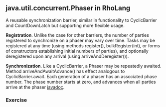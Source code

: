 ## java.util.concurrent.Phaser in RhoLang

A reusable synchronization barrier, similar in functionality to CyclicBarrier and CountDownLatch but supporting more flexible usage.

**Registration**. Unlike the case for other barriers, the number of parties registered to synchronize on a phaser may vary over time. Tasks may be registered at any time (using methods register(), bulkRegister(int), or forms of constructors establishing initial numbers of parties), and optionally deregistered upon any arrival (using arriveAndDeregister()).

**Synchronization**. Like a CyclicBarrier, a Phaser may be repeatedly awaited. Method arriveAndAwaitAdvance() has effect analogous to CyclicBarrier.await. Each generation of a phaser has an associated phase number. The phase number starts at zero, and advances when all parties arrive at the phaser [javadoc](https://docs.oracle.com/javase/9/docs/api/java/util/concurrent/Phaser.html).

### Exercise
